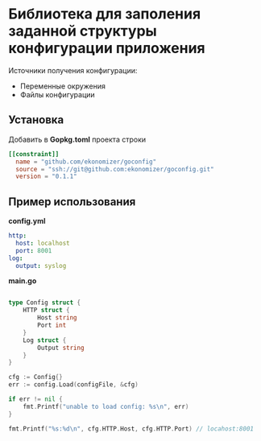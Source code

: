 # Библиотека для заполения заданной структуры конфигурации приложения

Источники получения конфигурации:

* Переменные окружения
* Файлы конфигурации

## Установка

Добавить в **Gopkg.toml** проекта строки

```toml
[[constraint]]
  name = "github.com/ekonomizer/goconfig"
  source = "ssh://git@github.com:ekonomizer/goconfig.git"
  version = "0.1.1"
```

## Пример использования

**config.yml**
```yml
http:
  host: localhost
  port: 8001
log:
  output: syslog
```

**main.go**
```go

type Config struct {
    HTTP struct {
        Host string
        Port int
    }
    Log struct {
        Output string
    }
}

cfg := Config{}
err := config.Load(configFile, &cfg)

if err != nil {
    fmt.Printf("unable to load config: %s\n", err)
}

fmt.Printf("%s:%d\n", cfg.HTTP.Host, cfg.HTTP.Port) // locahost:8001
```

